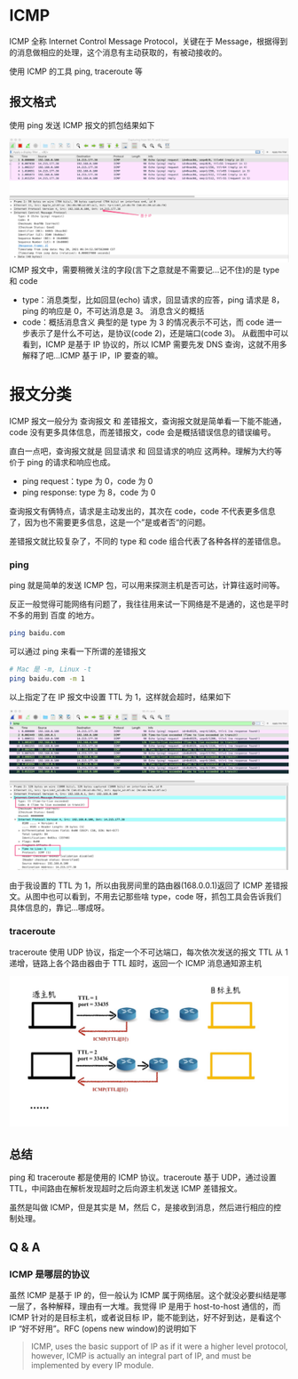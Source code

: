 # ICMP

ICMP 全称 Internet Control Message Protocol，关键在于 Message，根据得到的消息做相应的处理，这个消息有主动获取的，有被动接收的。

使用 ICMP 的工具 ping, traceroute 等

## 报文格式

使用 ping 发送 ICMP 报文的抓包结果如下

![ICMP 抓包](assets/icmp.jpg) ICMP 报文中，需要稍微关注的字段(言下之意就是不需要记...记不住)的是 type 和 code

- type：消息类型，比如回显(echo) 请求，回显请求的应答，ping 请求是 8，ping 的响应是 0，不可达消息是 3。 消息含义的概括
- code：概括消息含义 典型的是 type 为 3 的情况表示不可达，而 code 进一步表示了是什么不可达，是协议(code 2)，还是端口(code 3)。
  从截图中可以看到，ICMP 是基于 IP 协议的，所以 ICMP 需要先发 DNS 查询，这就不用多解释了吧...ICMP 基于 IP，IP 要查的嘛。

# 报文分类

ICMP 报文一般分为 查询报文 和 差错报文，查询报文就是简单看一下能不能通，code 没有更多具体信息，而差错报文，code 会是概括错误信息的错误编号。

直白一点吧，查询报文就是 回显请求 和 回显请求的响应 这两种。理解为大约等价于 ping 的请求和响应也成。

- ping request：type 为 0，code 为 0
- ping response: type 为 8，code 为 0

查询报文有俩特点，请求是主动发出的，其次在 code，code 不代表更多信息了，因为也不需要更多信息，这是一个”是或者否“的问题。

差错报文就比较复杂了，不同的 type 和 code 组合代表了各种各样的差错信息。

### ping

ping 就是简单的发送 ICMP 包，可以用来探测主机是否可达，计算往返时间等。

反正一般觉得可能网络有问题了，我往往用来试一下网络是不是通的，这也是平时不多的用到 百度 的地方。

```bash
ping baidu.com
```

可以通过 ping 来看一下所谓的差错报文

```bash
# Mac 是 -m, Linux -t
ping baidu.com -m 1
```

以上指定了在 IP 报文中设置 TTL 为 1，这样就会超时，结果如下

![ICMP 差错报文](assets/icmp-error.jpg)

由于我设置的 TTL 为 1，所以由我房间里的路由器(168.0.0.1)返回了 ICMP 差错报文。从图中也可以看到，不用去记那些啥 type，code 呀，抓包工具会告诉我们具体信息的，靠记...哪成呀。

### traceroute

traceroute 使用 UDP 协议，指定一个不可达端口，每次依次发送的报文 TTL 从 1 递增，链路上各个路由器由于 TTL 超时，返回一个 ICMP 消息通知源主机

![traceroute](assets/traceroute.jpg)

## 总结

ping 和 traceroute 都是使用的 ICMP 协议。traceroute 基于 UDP，通过设置 TTL，中间路由在解析发现超时之后向源主机发送 ICMP 差错报文。

虽然是叫做 ICMP，但是其实是 M，然后 C，是接收到消息，然后进行相应的控制处理。

## Q & A

### ICMP 是哪层的协议

虽然 ICMP 是基于 IP 的，但一般认为 ICMP 属于网络层。这个就没必要纠结是哪一层了，各种解释，理由有一大堆。我觉得 IP 是用于 host-to-host 通信的，而 ICMP 针对的是目标主机，或者说目标 IP，能不能到达，好不好到达，是看这个 IP “好不好用”。RFC (opens new window)的说明如下

> ICMP, uses the basic support of IP as if it were a higher level protocol, however, ICMP is actually an integral part of IP, and must be implemented by every IP module.
